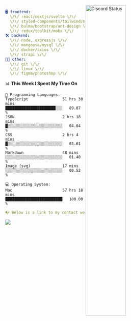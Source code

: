 
<a href="https://discord.com/users/279302975371870218" target="_blank">
    <img width="50%" align="right" alt="Discord Status" src="https://lanyard.cnrad.dev/api/279302975371870218?bg=161B22&borderRadius=5px%205px%200%200&hideTimestamp=true&idleMessage=Just%20chillin%27%20at%20the%20moment&animated=true">
</a>

```yaml
🖥️ frontend: 
  \/\/ react/nextjs/svelte \/\/
  \/\/ styled-components/tailwind/mui/
  \/\/ bulma/bootstrap/ant-design \/\/
  \/\/ redux/toolkit/mobx \/\/
🛠 backend: 
  \/\/ node, expressjs \/\/
  \/\/ mongoose/mysql \/\/
  \/\/ docker/axios \/\/
  \/\/ strapi \/\/
👨‍💻 other: 
  \/\/ git \/\/ 
  \/\/ linux \/\/
  \/\/ figma/photoshop \/\/
```
<!--START_SECTION:waka-->
📊 **This Week I Spent My Time On** 

```text
💬 Programming Languages: 
TypeScript               51 hrs 30 mins      ██████████████████████░░░   89.87 % 
JSON                     2 hrs 18 mins       █░░░░░░░░░░░░░░░░░░░░░░░░   04.04 % 
CSS                      2 hrs 4 mins        █░░░░░░░░░░░░░░░░░░░░░░░░   03.61 % 
Markdown                 48 mins             ░░░░░░░░░░░░░░░░░░░░░░░░░   01.40 % 
Image (svg)              17 mins             ░░░░░░░░░░░░░░░░░░░░░░░░░   00.52 % 

💻 Operating System: 
Mac                      57 hrs 18 mins      █████████████████████████   100.00 % 
```


<!--END_SECTION:waka-->
```yaml
📭 Below is a link to my contact website 
```
<a href="https://mxns.xyz" target="_black"> <img src="https://img.shields.io/badge/website-161B22?style=for-the-badge&logo=About.me&logoColor=white"></img> <a/>
